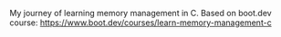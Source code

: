 My journey of learning memory management in C. Based on boot.dev course: https://www.boot.dev/courses/learn-memory-management-c
